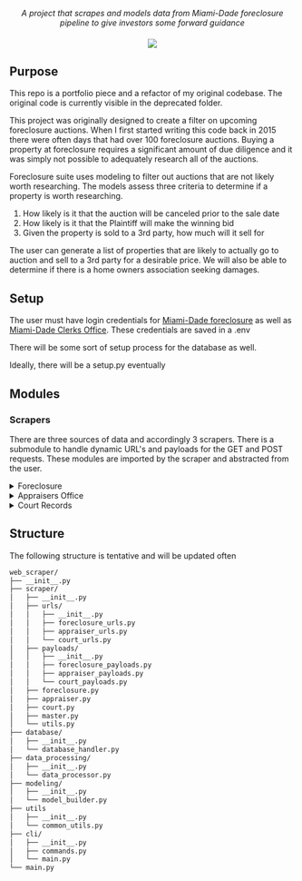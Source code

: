 <p align="center">
    <i align="center">A project that scrapes and models data from Miami-Dade foreclosure pipeline to give investors some forward guidance</i>
</p>
<h4 align="center">
    <img src="https://www.miamidade.realforeclose.com/CORE/System/Themes/Theme_1/Images/Header/header_left_VN_15.png">
</h4>

## Purpose
This repo is a portfolio piece and a refactor of my original codebase. The original code is currently visible in the deprecated folder. 

This project was originally designed to create a filter on upcoming foreclosure auctions. When I first started writing this code back in 2015 there were often days that had over 100 foreclosure auctions. Buying a property at foreclosure requires a significant amount of due diligence and it was simply not possible to adequately research all of the auctions. 

Foreclosure suite uses modeling to filter out auctions that are not likely worth researching. The models assess three criteria to determine if a property is worth researching.

<ol>
    <li>How likely is it that the auction will be canceled prior to the sale date</li>
    <li>How likely is it that the Plaintiff will make the winning bid</li>
    <li>Given the property is sold to a 3rd party, how much will it sell for</li>
</ol>

The user can generate a list of properties that are likely to actually go to auction and sell to a 3rd party for a desirable price. We will also be able to determine if there is a home owners association seeking damages.


## Setup
The user must have login credentials for <a href="http://realforeclose.miamidade.gov">Miami-Dade foreclosure</a> as well as <a href="https://www2.miamidadeclerk.gov/PremierServices/login.aspx">Miami-Dade Clerks Office</a>. These credentials are saved in a .env

There will be some sort of setup process for the database as well.

Ideally, there will be a setup.py eventually

## Modules
### Scrapers
There are three sources of data and accordingly 3 scrapers. There is a submodule to handle dynamic URL's and payloads for the GET and POST requests. These modules are imported by the scraper and abstracted from the user.

<details>
<summary>Foreclosure</summary>
<br>
This is the scraper module responsible for pulling data from the
<a href='https://www.miamidade.realforeclose.com/'>Miami-Dade foreclosure</a> website. We get access to information about auctions, and some partial data regarding court records and property information from 3 different endpoints

<br>
Foreclosure scraping begins by getting a list of auction id's for a given date.

```python
>>> from foreclosure_suite.scrapers.foreclosure import ForeclosureScraper

>>> foreclosure_scraper = ForeclosureScraper()
>>> auction_id_list = foreclosure_scraper.get_days_aids(auction_date)
>>> auction_id_list
['1253580', '1254736', ..., '1250248', '1255395']
```
The auction id then allows us access to two new endpoints

The first of which returns data about the auction results:
```python
>>> foreclosure_scraper.get_auction_sale_data(auction_id_list[0])
{
    'status': 'Canceled per Order', 
    'time': '', 
    'sale': '', 
    'plaintiff_max_bid': 'A'
}

>>> foreclosure_scraper.get_auction_sale_data(auction_id_list[1])
{
    'status': '3rd Party Bidder', 
    'time': '08/09/2023 09:03 AM ET', 
    'sale': '$321,100.00', 
    'plaintiff_max_bid': '$300,000.00'
}

>>> foreclosure_scraper.get_auction_sale_data(auction_id_list[3])
{
    'status': 'Sold to Plaintiff', 
    'time': '08/09/2023 09:07 AM ET', 
    'sale': '$422,300.00', 
    'plaintiff_max_bid': '$500,000.00'
}
```
The second gives us some data about the legal case and the property itself
```python
>>> foreclosure_scraper.get_auction_property_data(auction_id_list[2])
{
    'case_number_(count)': '2019-007340-CA-01', 
    'count_description': '', 
    'case_type': 'FORECLOSURE', 
    'final_judgment_amount': '$409,803.13', 
    'parcel_id': '30-3122-008-2020', 
    'certificate_number': '', 
    'property_address': '4041 NW 23 CT', 
    'assessed_value': '$115,890.00', 'property_appraiser_legal_description': ' 22 53 41\nGARDEN CITY PB 5-73\nW1/2 OF LOTS 29 & 30 BLK 9\nLOT SIZE 100.860 X 69\nOR 18802-0649 0999 1\nCOC 24567-1736 05 2006 1', 
    'defendant': ['LINARTE, JAIRO J', 'VEGA, LUCILA G', 'MIAMI-DADE C   UCILA', 'Sherman, David Alan'], 
    'plaintiff': ['BANK OF NEW YORK MELLON (THE)', 'Dreilinger, Gregg R']
}

```
</details>
<details>
<summary>Appraisers Office</summary>
<br>
This scraper is responsible for scraping data from the county appraisers office through the county's <a href='https://www.miamidade.gov/Apps/PA/propertysearch/#/'>property search. </a>
The ```foreclosure_scraper.get_auction_property_data``` response gives us a property parcel_id which we can then use to scrape data from the county appraisers office. This endpoint exposes a significant amount of data about the property itself

```python
from foreclosure_suite.scrapers.appraiser import AppraiserScraper

>>> appraiser_scraper = AppraiserScraper(parcel_id)
>>> property_data = appraiser_scraper.get_appraisers_json()

>>> property_data['Assessment'][0]
{
    'AssessedValue': 127479, 
    'BuildingOnlyValue': 125976, 
    'ExtraFeatureValue': 1608, 
    'LandValue': 205290, 
    'Message': None, 
    'TotalValue': 332874, 
    'Year': 2023
}

>>> property_data['Building']['BuildingInfos'][0]['HeatedArea']
1453

>>> property_data['ExtraFeature']['ExtraFeatureInfos'][0]['Description']
'Chain-link Fence 4-5 ft high'

>>> property_data['PropertyInfo']['BathroomCount']
3

>>> property_data.keys()
dict_keys(['Additionals', 'Assessment', 'Benefit', 'Building', 'ClassifiedAgInfo', 'Completed', 'District', 'ExtraFeature', 'GeoParcel', 'Land', 'LegalDescription', 'MailingAddress', 'Message', 'OwnerInfos', 'PropertyInfo', 'RollY
ear1', 'SalesInfos', 'SiteAddress', 'Taxable'])

```
</details>

<details>
<summary>Court Records</summary>
<br>
The ```foreclosure_scraper.get_auction_property_data``` response gives us a case number which we can then use to scrape data from the clerk of courts. The clerk of courts website uses aspx.net and is very slow to scrape. The only datapoint we currently extract is number of items on the docket


```python
from foreclosure_suite.scrapers.courts import CourtScraper

>>> court_scraper = CourtScraper(case_number)
>>> court_scraper.get_docket_count()
212
```
It would be beneficial to eventually scrape each docket entry and search for evidence of upcoming cancellation.
</details>

## Structure
The following structure is tentative and will be updated often

```bash
web_scraper/
├── __init__.py
├── scraper/
│   ├── __init__.py
│   ├── urls/
│   │   ├── __init__.py
│   │   ├── foreclosure_urls.py
│   │   ├── appraiser_urls.py
│   │   └── court_urls.py
│   ├── payloads/
│   │   ├── __init__.py
│   │   ├── foreclosure_payloads.py
│   │   ├── appraiser_payloads.py
│   │   └── court_payloads.py
│   ├── foreclosure.py
│   ├── appraiser.py
│   ├── court.py   
│   ├── master.py 
│   └── utils.py 
├── database/
│   ├── __init__.py
│   └── database_handler.py
├── data_processing/
│   ├── __init__.py
│   └── data_processor.py
├── modeling/
│   ├── __init__.py
│   └── model_builder.py
├── utils
│   ├── __init__.py
│   └── common_utils.py
├── cli/
│   ├── __init__.py
│   ├── commands.py
│   └── main.py
└── main.py
```
